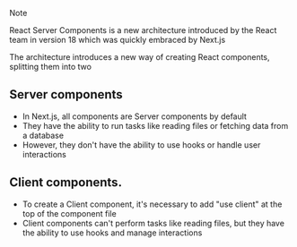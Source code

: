 >[!note]
>React Server Components is a new architecture introduced by the React team in version 18 which was quickly embraced by Next.js

The architecture introduces a new way of creating React components, splitting them into two

## Server components
- In Next.js, all components are Server components by default
-  They have the ability to run tasks like reading files or fetching data from a database
- However, they don't have the ability to use hooks or handle user interactions
## Client components.
- To create a Client component, it's necessary to add "use client" at the top of the component file
- Client components can't perform tasks like reading files, but they have the ability to use hooks and manage interactions